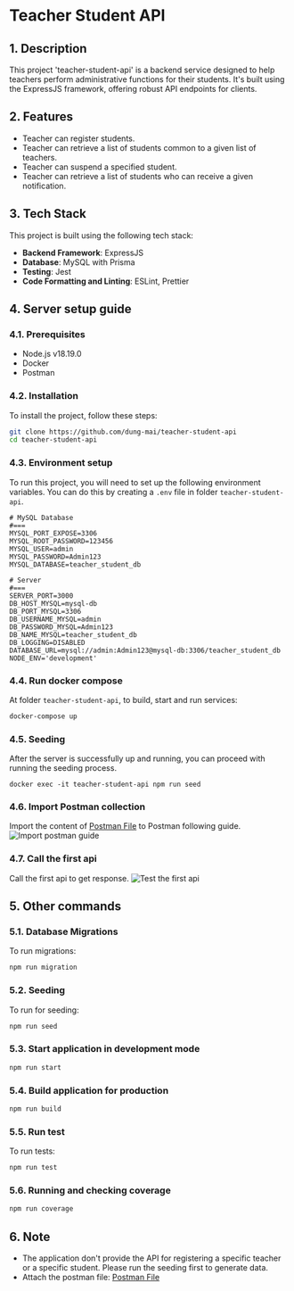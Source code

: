 # Teacher Student API

## 1. Description

This project 'teacher-student-api' is a backend service designed to help teachers perform administrative functions for their students. It's built using the ExpressJS framework, offering robust API endpoints for clients.

## 2. Features

- Teacher can register students.
- Teacher can retrieve a list of students common to a given list of teachers.
- Teacher can suspend a specified student.
- Teacher can retrieve a list of students who can receive a given notification.

## 3. Tech Stack

This project is built using the following tech stack:

- **Backend Framework**: ExpressJS
- **Database**: MySQL with Prisma
- **Testing**: Jest
- **Code Formatting and Linting**: ESLint, Prettier

## 4. Server setup guide

### 4.1. Prerequisites

- Node.js v18.19.0
- Docker
- Postman

### 4.2. Installation

To install the project, follow these steps:

```bash
git clone https://github.com/dung-mai/teacher-student-api
cd teacher-student-api
```

### 4.3. Environment setup

To run this project, you will need to set up the following environment variables. You can do this by creating a `.env` file in folder `teacher-student-api`.

```plaintext
# MySQL Database
#===
MYSQL_PORT_EXPOSE=3306
MYSQL_ROOT_PASSWORD=123456
MYSQL_USER=admin
MYSQL_PASSWORD=Admin123
MYSQL_DATABASE=teacher_student_db

# Server
#===
SERVER_PORT=3000
DB_HOST_MYSQL=mysql-db
DB_PORT_MYSQL=3306
DB_USERNAME_MYSQL=admin
DB_PASSWORD_MYSQL=Admin123
DB_NAME_MYSQL=teacher_student_db
DB_LOGGING=DISABLED
DATABASE_URL=mysql://admin:Admin123@mysql-db:3306/teacher_student_db
NODE_ENV='development'
```

### 4.4. Run docker compose

At folder `teacher-student-api`, to build, start and run services:

```bash
docker-compose up
```

### 4.5. Seeding

After the server is successfully up and running, you can proceed with running the seeding process.

```
docker exec -it teacher-student-api npm run seed
```

### 4.6. Import Postman collection

Import the content of [Postman File](./teacher-student-api.postman_collection.json) to Postman following guide.
![Import postman guide](./images/import-postman-guide.png)

### 4.7. Call the first api

Call the first api to get response.
![Test the first api](./images/test-first-api.png)

## 5. Other commands

### 5.1. Database Migrations

To run migrations:

```bash
npm run migration
```

### 5.2. Seeding

To run for seeding:

```bash
npm run seed
```

### 5.3. Start application in development mode

```bash
npm run start
```

### 5.4. Build application for production

```bash
npm run build
```

### 5.5. Run test

To run tests:

```bash
npm run test
```

### 5.6. Running and checking coverage

```bash
npm run coverage
```

## 6. Note

- The application don't provide the API for registering a specific teacher or a specific student. Please run the seeding first to generate data.
- Attach the postman file: [Postman File](./TeacherStudentAPI.postman_collection.json)
